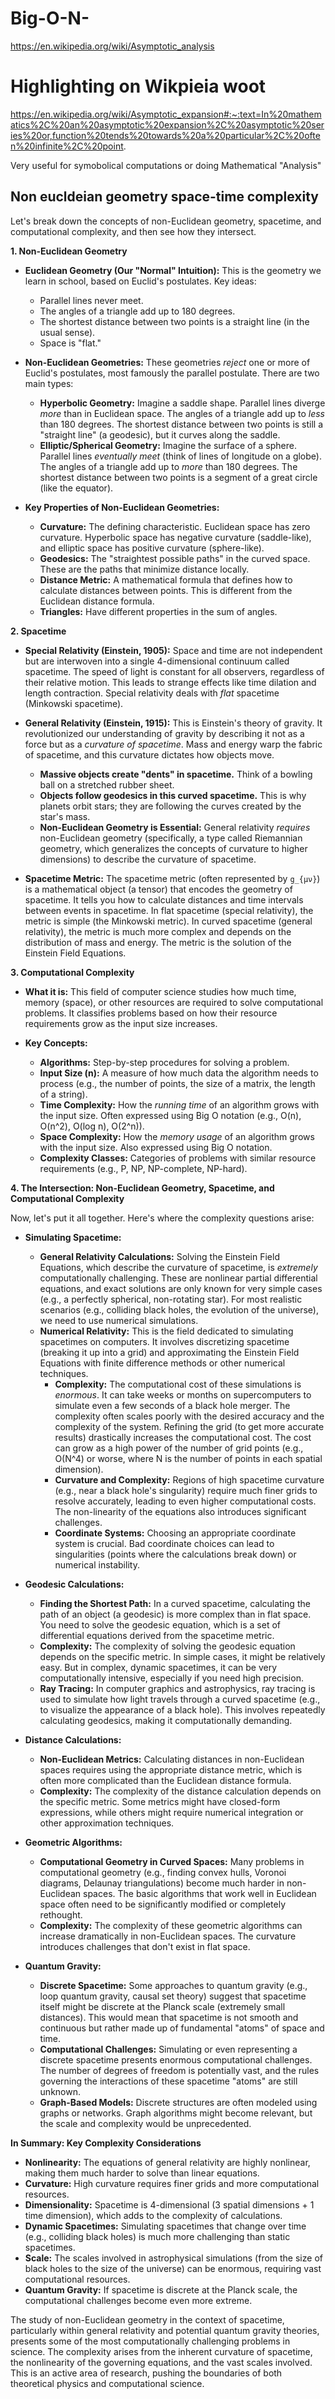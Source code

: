 # Big-O-N-

https://en.wikipedia.org/wiki/Asymptotic_analysis

# Highlighting on Wikpieia woot

https://en.wikipedia.org/wiki/Asymptotic_expansion#:~:text=In%20mathematics%2C%20an%20asymptotic%20expansion%2C%20asymptotic%20series%20or,function%20tends%20towards%20a%20particular%2C%20often%20infinite%2C%20point.

Very useful for symobolical computations or doing Mathematical "Analysis"

## Non eucldeian geometry space-time complexity 

Let's break down the concepts of non-Euclidean geometry, spacetime, and computational complexity, and then see how they intersect.

**1. Non-Euclidean Geometry**

*   **Euclidean Geometry (Our "Normal" Intuition):** This is the geometry we learn in school, based on Euclid's postulates. Key ideas:
    *   Parallel lines never meet.
    *   The angles of a triangle add up to 180 degrees.
    *   The shortest distance between two points is a straight line (in the usual sense).
    *   Space is "flat."

*   **Non-Euclidean Geometries:** These geometries *reject* one or more of Euclid's postulates, most famously the parallel postulate.  There are two main types:
    *   **Hyperbolic Geometry:**  Imagine a saddle shape.  Parallel lines diverge *more* than in Euclidean space.  The angles of a triangle add up to *less* than 180 degrees.  The shortest distance between two points is still a "straight line" (a geodesic), but it curves along the saddle.
    *   **Elliptic/Spherical Geometry:** Imagine the surface of a sphere.  Parallel lines *eventually meet* (think of lines of longitude on a globe). The angles of a triangle add up to *more* than 180 degrees. The shortest distance between two points is a segment of a great circle (like the equator).

*   **Key Properties of Non-Euclidean Geometries:**
    *   **Curvature:**  The defining characteristic. Euclidean space has zero curvature. Hyperbolic space has negative curvature (saddle-like), and elliptic space has positive curvature (sphere-like).
    *   **Geodesics:**  The "straightest possible paths" in the curved space. These are the paths that minimize distance locally.
    *   **Distance Metric:**  A mathematical formula that defines how to calculate distances between points.  This is different from the Euclidean distance formula.
    * **Triangles:** Have different properties in the sum of angles.

**2. Spacetime**

*   **Special Relativity (Einstein, 1905):**  Space and time are not independent but are interwoven into a single 4-dimensional continuum called spacetime.  The speed of light is constant for all observers, regardless of their relative motion.  This leads to strange effects like time dilation and length contraction.  Special relativity deals with *flat* spacetime (Minkowski spacetime).

*   **General Relativity (Einstein, 1915):**  This is Einstein's theory of gravity.  It revolutionized our understanding of gravity by describing it not as a force but as a *curvature of spacetime*.  Mass and energy warp the fabric of spacetime, and this curvature dictates how objects move.
    *   **Massive objects create "dents" in spacetime.**  Think of a bowling ball on a stretched rubber sheet.
    *   **Objects follow geodesics in this curved spacetime.**  This is why planets orbit stars; they are following the curves created by the star's mass.
    *   **Non-Euclidean Geometry is Essential:** General relativity *requires* non-Euclidean geometry (specifically, a type called Riemannian geometry, which generalizes the concepts of curvature to higher dimensions) to describe the curvature of spacetime.

* **Spacetime Metric:** The spacetime metric (often represented by  `g_{μν}`) is a mathematical object (a tensor) that encodes the geometry of spacetime.  It tells you how to calculate distances and time intervals between events in spacetime.  In flat spacetime (special relativity), the metric is simple (the Minkowski metric).  In curved spacetime (general relativity), the metric is much more complex and depends on the distribution of mass and energy. The metric is the solution of the Einstein Field Equations.

**3. Computational Complexity**

*   **What it is:**  This field of computer science studies how much time, memory (space), or other resources are required to solve computational problems.  It classifies problems based on how their resource requirements grow as the input size increases.

*   **Key Concepts:**
    *   **Algorithms:**  Step-by-step procedures for solving a problem.
    *   **Input Size (n):** A measure of how much data the algorithm needs to process (e.g., the number of points, the size of a matrix, the length of a string).
    *   **Time Complexity:** How the *running time* of an algorithm grows with the input size.  Often expressed using Big O notation (e.g., O(n), O(n^2), O(log n), O(2^n)).
    *   **Space Complexity:** How the *memory usage* of an algorithm grows with the input size.  Also expressed using Big O notation.
    *   **Complexity Classes:**  Categories of problems with similar resource requirements (e.g., P, NP, NP-complete, NP-hard).

**4.  The Intersection: Non-Euclidean Geometry, Spacetime, and Computational Complexity**

Now, let's put it all together. Here's where the complexity questions arise:

*   **Simulating Spacetime:**
    *   **General Relativity Calculations:** Solving the Einstein Field Equations, which describe the curvature of spacetime, is *extremely* computationally challenging.  These are nonlinear partial differential equations, and exact solutions are only known for very simple cases (e.g., a perfectly spherical, non-rotating star).  For most realistic scenarios (e.g., colliding black holes, the evolution of the universe), we need to use numerical simulations.
    *   **Numerical Relativity:** This is the field dedicated to simulating spacetimes on computers.  It involves discretizing spacetime (breaking it up into a grid) and approximating the Einstein Field Equations with finite difference methods or other numerical techniques.
        *   **Complexity:** The computational cost of these simulations is *enormous*.  It can take weeks or months on supercomputers to simulate even a few seconds of a black hole merger.  The complexity often scales poorly with the desired accuracy and the complexity of the system.  Refining the grid (to get more accurate results) drastically increases the computational cost. The cost can grow as a high power of the number of grid points (e.g., O(N^4) or worse, where N is the number of points in each spatial dimension).
        *   **Curvature and Complexity:** Regions of high spacetime curvature (e.g., near a black hole's singularity) require much finer grids to resolve accurately, leading to even higher computational costs.  The non-linearity of the equations also introduces significant challenges.
        *   **Coordinate Systems:** Choosing an appropriate coordinate system is crucial.  Bad coordinate choices can lead to singularities (points where the calculations break down) or numerical instability.

*   **Geodesic Calculations:**
    *   **Finding the Shortest Path:**  In a curved spacetime, calculating the path of an object (a geodesic) is more complex than in flat space.  You need to solve the geodesic equation, which is a set of differential equations derived from the spacetime metric.
    *   **Complexity:**  The complexity of solving the geodesic equation depends on the specific metric.  In simple cases, it might be relatively easy.  But in complex, dynamic spacetimes, it can be very computationally intensive, especially if you need high precision.
    *   **Ray Tracing:**  In computer graphics and astrophysics, ray tracing is used to simulate how light travels through a curved spacetime (e.g., to visualize the appearance of a black hole).  This involves repeatedly calculating geodesics, making it computationally demanding.

*   **Distance Calculations:**
    *   **Non-Euclidean Metrics:** Calculating distances in non-Euclidean spaces requires using the appropriate distance metric, which is often more complicated than the Euclidean distance formula.
    *   **Complexity:** The complexity of the distance calculation depends on the specific metric.  Some metrics might have closed-form expressions, while others might require numerical integration or other approximation techniques.

*   **Geometric Algorithms:**
    *   **Computational Geometry in Curved Spaces:**  Many problems in computational geometry (e.g., finding convex hulls, Voronoi diagrams, Delaunay triangulations) become much harder in non-Euclidean spaces.  The basic algorithms that work well in Euclidean space often need to be significantly modified or completely rethought.
    *   **Complexity:**  The complexity of these geometric algorithms can increase dramatically in non-Euclidean spaces.  The curvature introduces challenges that don't exist in flat space.

*   **Quantum Gravity:**
    *   **Discrete Spacetime:** Some approaches to quantum gravity (e.g., loop quantum gravity, causal set theory) suggest that spacetime itself might be discrete at the Planck scale (extremely small distances).  This would mean that spacetime is not smooth and continuous but rather made up of fundamental "atoms" of space and time.
    *   **Computational Challenges:**  Simulating or even representing a discrete spacetime presents enormous computational challenges.  The number of degrees of freedom is potentially vast, and the rules governing the interactions of these spacetime "atoms" are still unknown.
    * **Graph-Based Models:** Discrete structures are often modeled using graphs or networks. Graph algorithms might become relevant, but the scale and complexity would be unprecedented.

**In Summary: Key Complexity Considerations**

*   **Nonlinearity:** The equations of general relativity are highly nonlinear, making them much harder to solve than linear equations.
*   **Curvature:** High curvature requires finer grids and more computational resources.
*   **Dimensionality:** Spacetime is 4-dimensional (3 spatial dimensions + 1 time dimension), which adds to the complexity of calculations.
*   **Dynamic Spacetimes:** Simulating spacetimes that change over time (e.g., colliding black holes) is much more challenging than static spacetimes.
*   **Scale:** The scales involved in astrophysical simulations (from the size of black holes to the size of the universe) can be enormous, requiring vast computational resources.
*   **Quantum Gravity:**  If spacetime is discrete at the Planck scale, the computational challenges become even more extreme.

The study of non-Euclidean geometry in the context of spacetime, particularly within general relativity and potential quantum gravity theories, presents some of the most computationally challenging problems in science. The complexity arises from the inherent curvature of spacetime, the nonlinearity of the governing equations, and the vast scales involved. This is an active area of research, pushing the boundaries of both theoretical physics and computational science.

